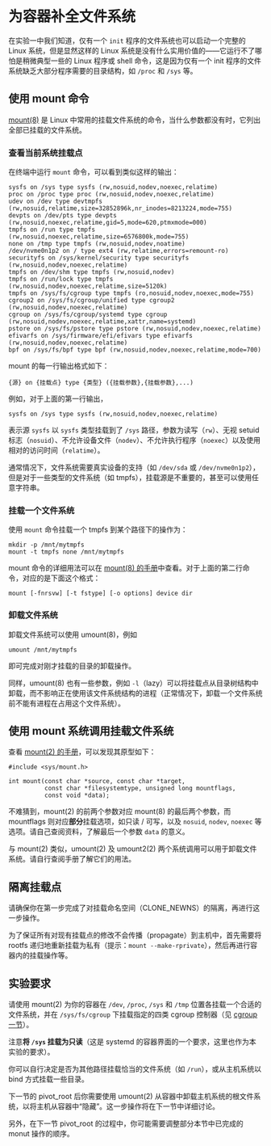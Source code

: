 # 为容器补全文件系统

在实验一中我们知道，仅有一个 `init` 程序的文件系统也可以启动一个完整的 Linux 系统，但是显然这样的 Linux 系统是没有什么实用价值的——它运行不了哪怕是稍微典型一些的 Linux 程序或 shell 命令，这是因为仅有一个 init 程序的文件系统缺乏大部分程序需要的目录结构，如 `/proc` 和 `/sys` 等。

## 使用 mount 命令

[mount(8)][mount.8] 是 Linux 中常用的挂载文件系统的命令，当什么参数都没有时，它列出全部已挂载的文件系统。

### 查看当前系统挂载点

在终端中运行 `mount` 命令，可以看到类似这样的输出：

```text
sysfs on /sys type sysfs (rw,nosuid,nodev,noexec,relatime)
proc on /proc type proc (rw,nosuid,nodev,noexec,relatime)
udev on /dev type devtmpfs (rw,nosuid,relatime,size=32852896k,nr_inodes=8213224,mode=755)
devpts on /dev/pts type devpts (rw,nosuid,noexec,relatime,gid=5,mode=620,ptmxmode=000)
tmpfs on /run type tmpfs (rw,nosuid,noexec,relatime,size=6576800k,mode=755)
none on /tmp type tmpfs (rw,nosuid,nodev,noatime)
/dev/nvme0n1p2 on / type ext4 (rw,relatime,errors=remount-ro)
securityfs on /sys/kernel/security type securityfs (rw,nosuid,nodev,noexec,relatime)
tmpfs on /dev/shm type tmpfs (rw,nosuid,nodev)
tmpfs on /run/lock type tmpfs (rw,nosuid,nodev,noexec,relatime,size=5120k)
tmpfs on /sys/fs/cgroup type tmpfs (ro,nosuid,nodev,noexec,mode=755)
cgroup2 on /sys/fs/cgroup/unified type cgroup2 (rw,nosuid,nodev,noexec,relatime)
cgroup on /sys/fs/cgroup/systemd type cgroup (rw,nosuid,nodev,noexec,relatime,xattr,name=systemd)
pstore on /sys/fs/pstore type pstore (rw,nosuid,nodev,noexec,relatime)
efivarfs on /sys/firmware/efi/efivars type efivarfs (rw,nosuid,nodev,noexec,relatime)
bpf on /sys/fs/bpf type bpf (rw,nosuid,nodev,noexec,relatime,mode=700)
```

mount 的每一行输出格式如下：

```text
{源} on {挂载点} type {类型} ({挂载参数},{挂载参数},...)
```

例如，对于上面的第一行输出，

```text
sysfs on /sys type sysfs (rw,nosuid,nodev,noexec,relatime)
```

表示源 `sysfs` 以 `sysfs` 类型挂载到了 `/sys` 路径，参数为读写（`rw`）、无视 setuid 标志（`nosuid`）、不允许设备文件（`nodev`）、不允许执行程序（`noexec`）以及使用相对的访问时间（`relatime`）。

通常情况下，文件系统需要真实设备的支持（如 `/dev/sda` 或 `/dev/nvme0n1p2`），但是对于一些类型的文件系统（如 tmpfs），挂载源是不重要的，甚至可以使用任意字符串。

### 挂载一个文件系统

使用 `mount` 命令挂载一个 tmpfs 到某个路径下的操作为：

```shell
mkdir -p /mnt/mytmpfs
mount -t tmpfs none /mnt/mytmpfs
```

mount 命令的详细用法可以在 [mount(8) 的手册][mount.8]中查看。对于上面的第二行命令，对应的是下面这个格式：

```text
mount [-fnrsvw] [-t fstype] [-o options] device dir
```

### 卸载文件系统

卸载文件系统可以使用 umount(8)，例如

```shell
umount /mnt/mytmpfs
```

即可完成对刚才挂载的目录的卸载操作。

同样，umount(8) 也有一些参数，例如 `-l`（lazy）可以将挂载点从目录树结构中卸载，而不影响正在使用该文件系统结构的进程（正常情况下，卸载一个文件系统前不能有进程在占用这个文件系统）。

## 使用 mount 系统调用挂载文件系统

查看 [mount(2) 的手册][mount.2]，可以发现其原型如下：

```text
#include <sys/mount.h>

int mount(const char *source, const char *target,
          const char *filesystemtype, unsigned long mountflags,
          const void *data);
```

不难猜到，mount(2) 的前两个参数对应 mount(8) 的最后两个参数，而 mountflags 则对应**部分**挂载选项，如只读 / 可写，以及 `nosuid`, `nodev`, `noexec` 等选项。请自己查阅资料，了解最后一个参数 `data` 的意义。

与 mount(2) 类似，umount(2) 及 umount2(2) 两个系统调用可以用于卸载文件系统。请自行查阅手册了解它们的用法。

## 隔离挂载点

请确保你在第一步完成了对挂载命名空间（CLONE\_NEWNS）的隔离，再进行这一步操作。

为了保证所有对现有挂载点的修改不会传播（propagate）到主机中，首先需要将 rootfs 递归地重新挂载为私有（提示：`mount --make-rprivate`），然后再进行容器内的挂载操作等。

## 实验要求

请使用 mount(2) 为你的容器在 `/dev`, `/proc`, `/sys` 和 `/tmp` 位置各挂载一个合适的文件系统，并在 `/sys/fs/cgroup` 下挂载指定的四类 cgroup 控制器（见 [cgroup 一节](../cgroup/README.md)）。

注意**将 `/sys` 挂载为只读**（这是 systemd 的容器界面的一个要求，这里也作为本实验的要求）。

你可以自行决定是否为其他路径挂载恰当的文件系统（如 `/run`），或从主机系统以 bind 方式挂载一些目录。

下一节的 pivot\_root 后你需要使用 umount(2) 从容器中卸载主机系统的根文件系统，以将主机从容器中“隐藏”。这一步操作将在下一节中详细讨论。

另外，在下一节 pivot\_root 的过程中，你可能需要调整部分本节中已完成的 monut 操作的顺序。


  [mount.2]: http://man7.org/linux/man-pages/man2/mount.2.html
  [mount.8]: http://man7.org/linux/man-pages/man8/mount.8.html
